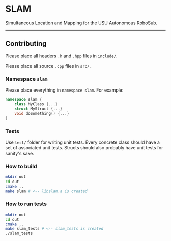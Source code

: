 
# SLAM
Simultaneous Location and Mapping for the USU Autonomous RoboSub.

---

## Contributing

Please place all headers `.h` and `.hpp` files in `include/`.

Please place all source `.cpp` files in `src/`.

### Namespace `slam`

Please place everything in `namespace slam`. For example:

```c++
namespace slam {
    class MyClass {...}
    struct MyStruct {...}
    void doSomething() {...}
}
```

### Tests

Use `test/` folder for writing unit tests. Every concrete class should have
a set of associated unit tests. Structs should also probably have unit tests for sanity's sake.

### How to build
```bash
mkdir out
cd out
cmake ..
make slam # <-- libslam.a is created
```

### How to run tests
```bash
mkdir out
cd out
cmake ..
make slam_tests # <-- slam_tests is created
./slam_tests
```
